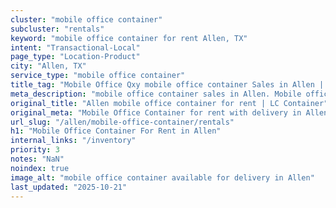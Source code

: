 ```yaml
---
cluster: "mobile office container"
subcluster: "rentals"
keyword: "mobile office container for rent Allen, TX"
intent: "Transactional-Local"
page_type: "Location-Product"
city: "Allen, TX"
service_type: "mobile office container"
title_tag: "Mobile Office Qxy mobile office container Sales in Allen | LC Container"
meta_description: "mobile office container sales in Allen. Mobile office containers for workspace solutions. Fast delivery, competitive pricing. Serving mobile office container area. Quote ID: 9E0. Call (214) 524-4168 for your free quote today."
original_title: "Allen mobile office container for rent | LC Container"
original_meta: "Mobile Office Container for rent with delivery in Allen, TX. LC Container — local Since 2003. Get pricing today."
url_slug: "/allen/mobile-office-container/rentals"
h1: "Mobile Office Container For Rent in Allen"
internal_links: "/inventory"
priority: 3
notes: "NaN"
noindex: true
image_alt: "mobile office container available for delivery in Allen"
last_updated: "2025-10-21"
---
```


<!-- TODO: Add unique city/inventory copy, images, and internal links here. -->
